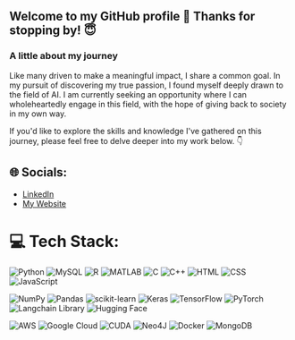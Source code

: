 ## Welcome to my GitHub profile :star_struck: Thanks for stopping by! :innocent:

### A little about my journey

Like many driven to make a meaningful impact, I share a common goal. In my pursuit of discovering my true passion, I found myself deeply drawn to the field of AI. I am currently seeking an opportunity where I can wholeheartedly engage in this field, with the hope of giving back to society in my own way.

 If you'd like to explore the skills and knowledge I've gathered on this journey, please feel free to delve deeper into my work below. :point_down:

 ## 🌐 Socials:
- [LinkedIn](https://www.linkedin.com/in/nivedhabkr/)
- [My Website](https://www.nivedhabalakrishnan.com/)


# 💻 Tech Stack:
![Python](https://img.shields.io/badge/python-3670A0?style=for-the-badge&logo=python&logoColor=ffdd54) ![MySQL](https://img.shields.io/badge/mysql-%2300f.svg?style=for-the-badge&logo=mysql&logoColor=white) ![R](https://img.shields.io/badge/R-Programming-green) ![MATLAB](https://img.shields.io/badge/MATLAB-Programming-yellow)  ![C](https://img.shields.io/badge/C-Language-blue)  ![C++](https://img.shields.io/badge/c++-%2300599C.svg?style=for-the-badge&logo=c%2B%2B&logoColor=white) ![HTML](https://img.shields.io/badge/HTML-5-E34F26?style=for-the-badge&logo=html5&logoColor=white) ![CSS](https://img.shields.io/badge/CSS-3-1572B6?style=for-the-badge&logo=css3&logoColor=white) ![JavaScript](https://img.shields.io/badge/JavaScript-ES6-F7DF1E?style=for-the-badge&logo=javascript&logoColor=black)



![NumPy](https://img.shields.io/badge/numpy-%23013243.svg?style=for-the-badge&logo=numpy&logoColor=white) ![Pandas](https://img.shields.io/badge/pandas-%23150458.svg?style=for-the-badge&logo=pandas&logoColor=white) ![scikit-learn](https://img.shields.io/badge/scikit--learn-%23F7931E.svg?style=for-the-badge&logo=scikit-learn&logoColor=white) ![Keras](https://img.shields.io/badge/Keras-%23D00000.svg?style=for-the-badge&logo=Keras&logoColor=white) ![TensorFlow](https://img.shields.io/badge/TensorFlow-%23FF6F00.svg?style=for-the-badge&logo=TensorFlow&logoColor=white) ![PyTorch](https://img.shields.io/badge/PyTorch-%23EE4C2C.svg?style=for-the-badge&logo=PyTorch&logoColor=white) ![Langchain Library](https://img.shields.io/badge/Langchain%20Library-Python-blue) ![Hugging Face](https://img.shields.io/badge/Hugging%20Face-Transformers-orange)


![AWS](https://img.shields.io/badge/AWS-%23FF9900.svg?style=for-the-badge&logo=amazon-aws&logoColor=white) ![Google Cloud](https://img.shields.io/badge/GoogleCloud-%234285F4.svg?style=for-the-badge&logo=google-cloud&logoColor=white) ![CUDA](https://img.shields.io/badge/CUDA-11.2-76B900.svg)	![Neo4J](https://img.shields.io/badge/Neo4j-008CC1?style=for-the-badge&logo=neo4j&logoColor=white) ![Docker](https://img.shields.io/badge/Docker-2496ED?style=for-the-badge&logo=Docker&logoColor=white) ![MongoDB](https://img.shields.io/badge/MongoDB-4EA94B?style=for-the-badge&logo=MongoDB&logoColor=white) 

